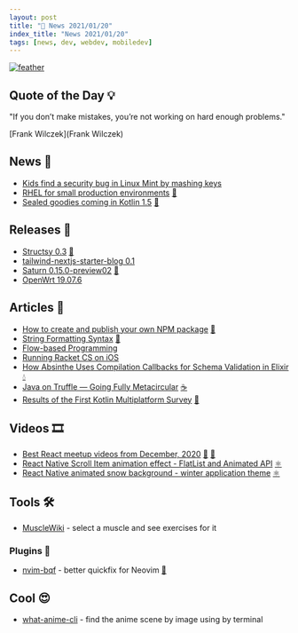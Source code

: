 ```yaml
---
layout: post
title: "📜 News 2021/01/20"
index_title: "News 2021/01/20"
tags: [news, dev, webdev, mobiledev]
---
```


<a href="https://daily-tech-news.github.io/2020/11/16/news.html">
  <img src="https://user-images.githubusercontent.com/430272/99341772-44730d80-2869-11eb-8916-d916dcc4bc0d.jpg"
     alt="feather"
     class="image">
</a>

## Quote of the Day 💡

"If you don’t make mistakes, you’re not working on hard enough problems."

[Frank Wilczek](Frank Wilczek)

## News 📰

- [Kids find a security bug in Linux Mint by mashing keys](https://github.com/linuxmint/cinnamon-screensaver/issues/354)
- [RHEL for small production environments](https://www.redhat.com/en/blog/new-year-new-red-hat-enterprise-linux-programs-easier-ways-access-rhel) [🐧](https://www.linux.org "#linux")
- [Sealed goodies coming in Kotlin 1.5](https://zsmb.co/sealed-goodies-coming-in-kotlin-1-5/) [🗼](https://kotlinlang.org "#kotlin")

## Releases 🥳

- [Structsy 0.3](http://structsy.rs/release_0_3.html) [🦀](https://www.rust-lang.org "#rust")
- [tailwind-nextjs-starter-blog 0.1](https://github.com/timlrx/tailwind-nextjs-starter-blog/releases/tag/v0.1.0)
- [Saturn 0.15.0-preview02](https://github.com/SaturnFramework/Saturn/releases/tag/v0.15.0-preview02) [🔷](https://fsharp.org "#fsharp #dotnet")
- [OpenWrt 19.07.6](https://openwrt.org/releases/19.07/notes-19.07.6)

## Articles 📜

- [How to create and publish your own NPM package](https://medium.com/javascript-in-plain-english/how-to-create-and-publish-your-own-npm-package-ce065fcd31db) [🔶](https://www.ecma-international.org "#javascript")
- [String Formatting Syntax](https://realpython.com/python-f-strings/) [🐍](https://www.python.org "#python")
- [Flow-based Programming](https://jpaulm.github.io/fbp/index.html)
- [Running Racket CS on iOS](https://defn.io/2021/01/19/racket-cs-on-ios/)
- [How Absinthe Uses Compilation Callbacks for Schema Validation in Elixir](https://blog.appsignal.com/2021/01/19/how-absinthe-uses-compilation-callbacks-for-schema-validation-in-elixir.html) [💧](https://elixir-lang.org "#elixirlang")
- [Java on Truffle — Going Fully Metacircular](https://medium.com/graalvm/java-on-truffle-going-fully-metacircular-215531e3f840) [☕️](https://www.java.com "#java")
- [Results of the First Kotlin Multiplatform Survey](https://blog.jetbrains.com/kotlin/2021/01/results-of-the-first-kotlin-multiplatform-survey/) [🗼](https://kotlinlang.org "#kotlin")

## Videos 🎞

- [Best React meetup videos from December, 2020](https://blog.meetupfeed.io/react-meetup-videos-dec-2020/) [🔶](https://www.ecma-international.org "#javascript") [🔶](https://reactjs.org "#reactjs")
- [React Native Scroll Item animation effect - FlatList and Animated API](https://www.youtube.com/watch?v=F8x-dyIsrJ8&feature=youtu.be) [⚛️ ](https://reactnative.dev "#reactnative")
- [React Native animated snow background - winter application theme](https://www.youtube.com/watch?v=9OpGM3mfowk&feature=youtu.be) [⚛️ ](https://reactnative.dev "#reactnative")

## Tools 🛠

- [MuscleWiki](https://musclewiki.com/) - select a muscle and see exercises for it

### Plugins 🔌

- [nvim-bqf](https://github.com/kevinhwang91/nvim-bqf) - better quickfix for Neovim [🍃](https://neovim.io "#neovim")

## Cool 😍

- [what-anime-cli](https://github.com/irevenko/what-anime-cli) - find the anime scene by image using by terminal

